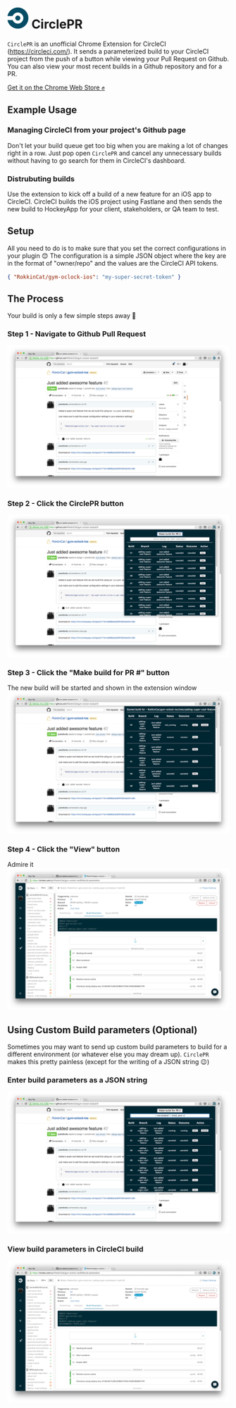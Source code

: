 # ![](icon48.png) CirclePR
`CirclePR` is an unofficial Chrome Extension for CircleCI (https://circleci.com/). It sends a parameterized build to your CircleCI project from the push of a button while viewing your Pull Request on Github. You can also view your most recent builds in a Github repository and for a PR.

[Get it on the Chrome Web Store :fist:](https://chrome.google.com/webstore/detail/circlepr-for-circleci/hcinmdnhmbfnfaaodeehiipiaekdkjhj)

## Example Usage

### Managing CircleCI from your project's Github page
Don't let your build queue get too big when you are making a lot of changes right in a row. Just pop open `CirclePR` and cancel any unnecessary builds without having to go search for them in CircleCI's dashboard.

### Distrubuting builds
Use the extension to kick off a build of a new feature for an iOS app to CircleCI. CircleCI builds the iOS project using Fastlane and then sends the new build to HockeyApp for your client, stakeholders, or QA team to test.

## Setup

All you need to do is to make sure that you set the correct configurations in your plugin :blush: The configuration is a simple JSON object where the key are in the format of "owner/repo" and the values are the CircleCI API tokens.

```json
{ "RokkinCat/gym-oclock-ios": "my-super-secret-token" }
```

## The Process
Your build is only a few simple steps away :raised_hands:

### Step 1 - Navigate to Github Pull Request
![](screenshots/screenshot_0.png)

### Step 2 - Click the CirclePR button
![](screenshots/screenshot_1.png)

### Step 3 - Click the "Make build for PR #" button
The new build will be started and shown in the extension window
![](screenshots/screenshot_1.5.png)

### Step 4 - Click the "View" button
Admire it
![](screenshots/screenshot_2.png)

## Using Custom Build parameters (Optional)
Sometimes you may want to send up custom build parameters to build for a different environment (or whatever else you may dream up). `CirclePR` makes this pretty painless (except for the writing of a JSON string :wink:)

### Enter build parameters as a JSON string
![](screenshots/screenshot_4.png)

### View build parameters in CircleCI build
![](screenshots/screenshot_5.png)

